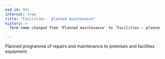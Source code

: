 ```yaml
---
esd_id: 961
internal: true
title: "Facilities - planned maintenance"
history: >-
  Term name changed from 'Planned maintenance' to 'Facilities - planned maintenance' in version 3.00.

---
```


Planned programme of repairs and maintenance to premises and facilities equipment.

